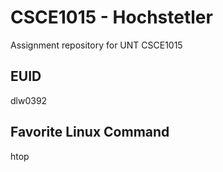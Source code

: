 # CSCE1015 - Hochstetler
Assignment repository for UNT CSCE1015
## EUID
dlw0392
## Favorite Linux Command
htop

